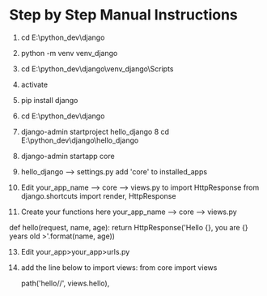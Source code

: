 # Step by Step Manual Instructions

1. cd E:\python_dev\django
2. python -m venv venv_django
3. cd E:\python_dev\django\venv_django\Scripts
4. activate
5. pip install django
6. cd E:\python_dev\django
7. django-admin startproject hello_django
8 cd E:\python_dev\django\hello_django
9. django-admin startapp core 
10. hello_django --> settings.py
add 'core' to installed_apps

11. Edit your_app_name --> core --> views.py to import HttpResponse
from django.shortcuts import render, HttpResponse

12. Create your functions here your_app_name --> core --> views.py
 
  def hello(request, name, age):
    return HttpResponse('Hello {}, you are {} years old >'.format(name, age))

13. Edit your_app>your_app>urls.py
14. add the line below to import views:
     from core import views

    path('hello/<name>/<age>', views.hello),
